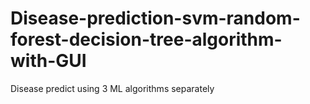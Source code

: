 # Disease-prediction-svm-random-forest-decision-tree-algorithm-with-GUI
Disease predict using 3 ML algorithms separately
